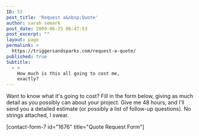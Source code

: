 ```yaml
---
ID: 53
post_title: 'Request a&nbsp;Quote'
author: sarah semark
post_date: 2009-06-25 06:47:53
post_excerpt: ""
layout: page
permalink: >
  https://triggersandsparks.com/request-a-quote/
published: true
Subtitle:
  - >
    How much is this all going to cost me,
    exactly?
---
```

<div class="intro">
<p class="cap w">Want to know what it's going to cost? Fill in the form below, giving as much detail as you possibly can about your project. Give me 48 hours, and I'll send you a detailed estimate (or possibly a list of follow-up questions). No strings attached, I swear.</p>

</div>
[contact-form-7 id="1676" title="Quote Request Form"]